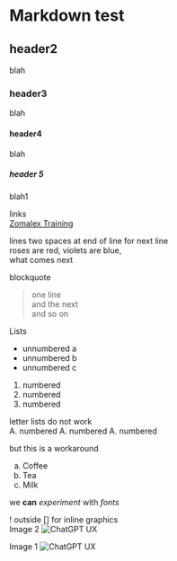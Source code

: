 # Markdown test

## header2
blah

### header3
blah

#### header4
blah

##### header 5
blah1

links  
[Zomalex Training](http://zomalex.co.uk)

lines
two spaces at end of line for next line  
roses are red, violets are blue,  
what comes next

blockquote  
> one line  
> and the next  
> and so on  

Lists

* unnumbered a
* unnumbered b
* unnumbered c

1. numbered
1. numbered
1. numbered

letter lists do not work   
A.  numbered
A. numbered
A. numbered

but this is a workaround

<ol type="a">
  <li>Coffee</li>
  <li>Tea</li>
  <li>Milk</li>
</ol>

 we **can** *experiment* with _fonts_



! outside [] for inline graphics  
Image 2 ![ChatGPT UX](./images/ChatGPT.jpg)


Image 1 ![ChatGPT UX][def1]

[def1]: images/ChatGPT.jpg
